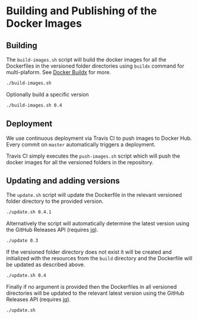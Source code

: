 # Building and Publishing of the Docker Images

## Building

The `build-images.sh` script will build the docker images for all the Dockerfiles in the versioned
folder directories using `buildx` command for multi-plaform.
See [Docker Buildx](https://docs.docker.com/buildx/working-with-buildx) for more.

```bash
./build-images.sh
```

Optionally build a specific version

```bash
./build-images.sh 0.4
```

## Deployment

We use continuous deployment via Travis CI to push images to Docker Hub.
Every commit on `master` automatically triggers a deployment.

Travis CI simply executes the `push-images.sh` script which will push the docker images for all the versioned folders
in the repository.

## Updating and adding versions

The `update.sh` script will update the Dockerfile in the relevant versioned folder directory to the provided version.

```bash
./update.sh 0.4.1
```

Alternatively the script will automatically determine the latest version using the GitHub Releases API (requires
[jq](https://stedolan.github.io/jq/)).

```bash
./update 0.3
```

If the versioned folder directory does not exist it will be created and initialized with the resources from the
`build` directory and the Dockerfile will be updated as described above.

```bash
./update.sh 0.4
```

Finally if no argument is provided then the Dockerfiles in all versioned directories will be updated to the relevant
latest version using the GitHub Releases API (requires [jq](https://stedolan.github.io/jq/)).

```bash
./update.sh
```

[DH]: https://hub.docker.com/
